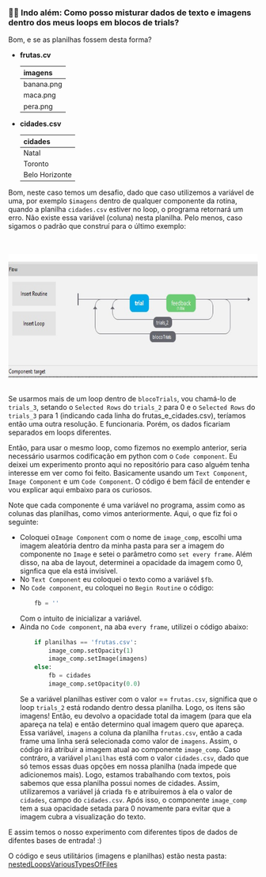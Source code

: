 ### 🚀🚀 Indo além: Como posso misturar dados de texto e imagens dentro dos meus loops em blocos de trials?

Bom, e se as planilhas fossem desta forma?

- **frutas.cv**

    | imagens | 
    | ---- |
    | banana.png |
    | maca.png |
    | pera.png |

- **cidades.csv**

    | cidades | 
    | ---- |
    | Natal |
    | Toronto|
    | Belo Horizonte |


Bom, neste caso temos um desafio, dado que caso utilizemos a variável de uma, por exemplo `$imagens` dentro de qualquer componente da rotina, quando a planilha `cidades.csv` estiver no loop, o programa retornará um erro. Não existe essa variável (coluna) nesta planilha. Pelo menos, caso sigamos o padrão que construí para o último exemplo:

<br>
<br>
<div align="center">
<img src="images/nestedloop.jpeg" height=250 >
</div>
<br>

Se usarmos mais de um loop dentro de `blocoTrials`, vou chamá-lo de `trials_3`, setando o `Selected Rows` do `trials_2` para 0 e o `Selected Rows` do `trials_3` para 1 (indicando cada linha do frutas_e_cidades.csv), teríamos então uma outra resolução. E funcionaria. Porém, os dados ficariam separados em loops diferentes.


Então, para usar o mesmo loop, como fizemos no exemplo anterior, seria necessário usarmos codificação em python com o `Code component`. Eu deixei um experimento pronto aqui no repositório para caso alguém tenha interesse em ver como foi feito. Basicamente usando um `Text Component`, `Image Component` e um `Code Component`. O código é bem fácil de entender e vou explicar aqui embaixo para os curiosos.

Note que cada componente é uma variável no programa, assim como as colunas das planilhas, como vimos anteriormente. Aqui, o que fiz foi o seguinte: 

-  Coloquei o`Image Component` com o nome de `image_comp`, escolhi uma imagem aleatória dentro da minha pasta para ser a imagem do componente no `Image` e setei o parâmetro como `set every frame`. Além disso, na aba de layout, determinei a opacidade da imagem como 0, signfica que ela está invisível.
- No `Text Component` eu coloquei o texto como a variável `$fb`.
- No `Code component`, eu coloquei no `Begin Routine` o código:
    ```python
        fb = ''
    ```
    Com o intuito de inicializar a variável.
- Ainda no `Code component`, na aba `every frame`, utilizei o código abaixo:
    ```python
        if planilhas == 'frutas.csv':
            image_comp.setOpacity(1)
            image_comp.setImage(imagens)
        else:
            fb = cidades
            image_comp.setOpacity(0.0)
    ```
    Se a variável planilhas estiver com o valor == `frutas.csv`, significa que o loop `trials_2` está rodando dentro dessa planilha. Logo, os itens são imagens! Então, eu devolvo a opacidade total da imagem (para que ela apareça na tela) e então determino qual imagem quero que apareça. Essa variável, `imagens` a coluna da planilha `frutas.csv`, então a cada frame uma linha será selecionada como valor de `imagens`. Assim, o código irá atribuir a imagem atual ao componente `image_comp`.
    Caso contráro, a variável `planilhas` está com o valor `cidades.csv`, dado que só temos essas duas opções em nossa planilha (nada impede que adicionemos mais). Logo, estamos trabalhando com textos, pois sabemos que essa planilha possui nomes de cidades. Assim, utilizaremos a variável já criada `fb` e atribuiremos à ela o valor de `cidades`, campo do `cidades.csv`. Após isso, o componente `image_comp` tem a sua opacidade setada para 0 novamente para evitar que a imagem cubra a visualização do texto.

E assim temos o nosso experimento com diferentes tipos de dados de difentes bases de entrada! :)

 O código e seus utilitários (imagens e planilhas) estão nesta pasta: [nestedLoopsVariousTypesOfFiles](experimentos/nestedLoopsVariousTypesOfFiles/)





